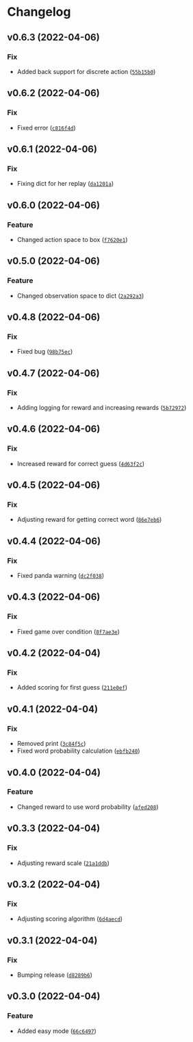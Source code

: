 # Changelog

<!--next-version-placeholder-->

## v0.6.3 (2022-04-06)
### Fix
* Added back support for discrete action ([`55b15b0`](https://github.com/ryan-snyder/gym-wordle/commit/55b15b0d468880c98ad988f6b04d53720ee7289c))

## v0.6.2 (2022-04-06)
### Fix
* Fixed error ([`c816f4d`](https://github.com/ryan-snyder/gym-wordle/commit/c816f4d5c96d0b05fc0c5131077b1ced5eb6f6cd))

## v0.6.1 (2022-04-06)
### Fix
* Fixing dict for her replay ([`da1201a`](https://github.com/ryan-snyder/gym-wordle/commit/da1201a860cf1818a30550cdce9b7e9c37426bc4))

## v0.6.0 (2022-04-06)
### Feature
* Changed action space to box ([`f7620e1`](https://github.com/ryan-snyder/gym-wordle/commit/f7620e171cb57aebad91e7f93ba6c842659d6327))

## v0.5.0 (2022-04-06)
### Feature
* Changed observation space to dict ([`2a292a3`](https://github.com/ryan-snyder/gym-wordle/commit/2a292a3316ee963ef2cbb8d5a60a4421661f67e6))

## v0.4.8 (2022-04-06)
### Fix
* Fixed bug ([`98b75ec`](https://github.com/ryan-snyder/gym-wordle/commit/98b75ec3d3d5119bf2118d950a548e5e0286f2fc))

## v0.4.7 (2022-04-06)
### Fix
* Adding logging for reward and increasing rewards ([`5b72972`](https://github.com/ryan-snyder/gym-wordle/commit/5b729727556ac9f4415a7b4d5036c10c954a083d))

## v0.4.6 (2022-04-06)
### Fix
* Increased reward for correct guess ([`4d63f2c`](https://github.com/ryan-snyder/gym-wordle/commit/4d63f2c6162680feec2348b4d108eb7becf5bbbc))

## v0.4.5 (2022-04-06)
### Fix
* Adjusting reward for getting correct word ([`86e7eb6`](https://github.com/ryan-snyder/gym-wordle/commit/86e7eb697637f7b4076baacbf577af86333b7a42))

## v0.4.4 (2022-04-06)
### Fix
* Fixed panda warning ([`dc2f038`](https://github.com/ryan-snyder/gym-wordle/commit/dc2f03810af312e834394fa2b330c39f00aa712f))

## v0.4.3 (2022-04-06)
### Fix
* Fixed game over condition ([`8f7ae3e`](https://github.com/ryan-snyder/gym-wordle/commit/8f7ae3e2b7ed16b647608dcc31c3063277aa233f))

## v0.4.2 (2022-04-04)
### Fix
* Added scoring for first guess ([`211e0ef`](https://github.com/ryan-snyder/gym-wordle/commit/211e0ef473a3a2da8797a4c7d7174651e29cd60d))

## v0.4.1 (2022-04-04)
### Fix
* Removed print ([`3c84f5c`](https://github.com/ryan-snyder/gym-wordle/commit/3c84f5ca0ecdedbd212181eef96f757a2f21fa44))
* Fixed word probability calculation ([`ebfb240`](https://github.com/ryan-snyder/gym-wordle/commit/ebfb2401fdf2a81e8bf7d79f42552a86255cb392))

## v0.4.0 (2022-04-04)
### Feature
* Changed reward to use word probability ([`afed208`](https://github.com/ryan-snyder/gym-wordle/commit/afed20852be20a3fe826a789137223bde5a64a3e))

## v0.3.3 (2022-04-04)
### Fix
* Adjusting reward scale ([`21a1ddb`](https://github.com/ryan-snyder/gym-wordle/commit/21a1ddb0979e1453dd7bfdc96bd41fe51f2d9403))

## v0.3.2 (2022-04-04)
### Fix
* Adjusting scoring algorithm ([`6d4aecd`](https://github.com/ryan-snyder/gym-wordle/commit/6d4aecdbec275de1526ba2eaf0bcea3ec13e7ebb))

## v0.3.1 (2022-04-04)
### Fix
* Bumping release ([`d8289b6`](https://github.com/ryan-snyder/gym-wordle/commit/d8289b6b1a853cce5fe4b6abd690f9350dbe1a4a))

## v0.3.0 (2022-04-04)
### Feature
* Added easy mode ([`66c6497`](https://github.com/ryan-snyder/gym-wordle/commit/66c6497855dce96c60c8fb0c405b7ac25efee7ce))
